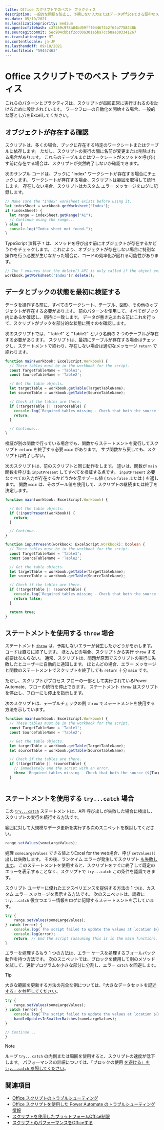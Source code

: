 ```yaml
---
title: Office スクリプトでのベスト プラクティス
description: 一般的な問題を防止し、予期しない入力またはデータOfficeできる堅牢なスクリプトを記述する方法。
ms.date: 05/10/2021
ms.localizationpriority: medium
ms.openlocfilehash: c37559c978a04bd99fff044674b2f64b7758438b
ms.sourcegitcommit: 5ec904cbb1f2cc00a301a5ba7ccb8ae303341267
ms.translationtype: MT
ms.contentlocale: ja-JP
ms.lasthandoff: 09/18/2021
ms.locfileid: "59447463"
---
```

# <a name="best-practices-in-office-scripts"></a>Office スクリプトでのベスト プラクティス

これらのパターンとプラクティスは、スクリプトが毎回正常に実行されるのを助けるために設計されています。 ワークフローの自動化を開始する場合、一般的な落とし穴をExcelしてください。

## <a name="verify-an-object-is-present"></a>オブジェクトが存在する確認

スクリプトは、多くの場合、ブックに存在する特定のワークシートまたはテーブルに依存します。 ただし、スクリプトの実行の間に名前が変更または削除される場合があります。 これらのテーブルまたはワークシートがメソッドを呼び出す前に存在する場合は、スクリプトが突然終了しないか確認できます。

次のサンプル コードは、ブックに "Index" ワークシートが存在する場合にチェックします。 ワークシートが存在する場合、スクリプトは範囲を取得して続行します。 存在しない場合、スクリプトはカスタム エラー メッセージをログに記録します。

```TypeScript
// Make sure the "Index" worksheet exists before using it.
let indexSheet = workbook.getWorksheet('Index');
if (indexSheet) {
  let range = indexSheet.getRange("A1");
  // Continue using the range...
} else {
  console.log("Index sheet not found.");
}
```

TypeScript 演算子 `?` は、メソッドを呼び出す前にオブジェクトが存在するかどうかをチェックします。 これにより、オブジェクトが存在しない場合に特別な操作を行う必要が生じなかった場合に、コードの効率化が図れる可能性があります。

```TypeScript
// The ? ensures that the delete() API is only called if the object exists.
workbook.getWorksheet('Index')?.delete();
```

## <a name="validate-data-and-workbook-state-first"></a>データとブックの状態を最初に検証する

データを操作する前に、すべてのワークシート、テーブル、図形、その他のオブジェクトが存在する必要があります。 前のパターンを使用して、すべてがブック内にあるか確認し、期待に一致します。 データが書き込まれる前にこれを行って、スクリプトがブックを部分的な状態に残すのを確認します。

次のスクリプトでは、"Table1" と "Table2" という名前の 2 つのテーブルが存在する必要があります。 スクリプトは、最初にテーブルが存在する場合はチェックし、ステートメントで終わり、存在しない場合は適切なメッセージ `return` で終わります。

```TypeScript
function main(workbook: ExcelScript.Workbook) {
  // These tables must be in the workbook for the script.
  const TargetTableName = 'Table1';
  const SourceTableName = 'Table2';

  // Get the table objects.
  let targetTable = workbook.getTable(TargetTableName);
  let sourceTable = workbook.getTable(SourceTableName);

  // Check if the tables are there.
  if (!targetTable || !sourceTable) {
    console.log(`Required tables missing - Check that both the source (${TargetTableName}) and target (${SourceTableName}) tables are present before running the script.`);
    return;
  }

  // Continue...
}
```

検証が別の関数で行っている場合でも、関数からステートメントを発行してスクリプト `return` を終了する必要 `main` があります。 サブ関数から戻しても、スクリプトは終了しない。

次のスクリプトは、前のスクリプトと同じ動作をします。 違いは、関数が `main` 関数を呼び出 `inputPresent` してすべてを検証する点です。 `inputPresent` 必要なすべての入力が存在するかどうかを示すブール値 ( `true` `false` または ) を返します。 関数 `main` は、そのブール値を使用して、スクリプトの継続または終了を決定します。

```TypeScript
function main(workbook: ExcelScript.Workbook) {

  // Get the table objects.
  if (!inputPresent(workbook)) {
    return;
  }

  // Continue...
}

function inputPresent(workbook: ExcelScript.Workbook): boolean {
  // These tables must be in the workbook for the script.
  const TargetTableName = 'Table1';
  const SourceTableName = 'Table2';

  // Get the table objects.
  let targetTable = workbook.getTable(TargetTableName);
  let sourceTable = workbook.getTable(SourceTableName);

  // Check if the tables are there.
  if (!targetTable || !sourceTable) {
    console.log(`Required tables missing - Check that both the source (${TargetTableName}) and target (${SourceTableName}) tables are present before running the script.`);
    return false;
  }

  return true;
}
```

## <a name="when-to-use-a-throw-statement"></a>ステートメントを使用する `throw` 場合

ステートメント [`throw`](https://developer.mozilla.org/docs/web/javascript/reference/statements/throw) は、予期しないエラーが発生したかどうかを示します。 コードは直ちに終了します。 ほとんどの場合、スクリプトから実行 `throw` する必要はなんらない。 通常、スクリプトは、問題が原因でスクリプトの実行に失敗したとユーザーに自動的に通知します。 ほとんどの場合、エラー メッセージと関数のステートメントでスクリプトを終了しても `return` 十分 `main` です。

ただし、スクリプトがプロセス フローの一部として実行されているPower Automate、フローの続行を停止できます。 ステートメント `throw` はスクリプトを停止し、フローにも停止を指示します。

次のスクリプトは、テーブルチェックの例 `throw` でステートメントを使用する方法を示しています。

```TypeScript
function main(workbook: ExcelScript.Workbook) {
  // These tables must be in the workbook for the script.
  const TargetTableName = 'Table1';
  const SourceTableName = 'Table2';

  // Get the table objects.
  let targetTable = workbook.getTable(TargetTableName);
  let sourceTable = workbook.getTable(SourceTableName);

  // Check if the tables are there.
  if (!targetTable || !sourceTable) {
    // Immediately end the script with an error.
    throw `Required tables missing - Check that both the source (${TargetTableName}) and target (${SourceTableName}) tables are present before running the script.`;
  }
  
```

## <a name="when-to-use-a-trycatch-statement"></a>ステートメントを使用する `try...catch` 場合

この [`try...catch`](https://developer.mozilla.org/docs/Web/JavaScript/Reference/Statements/try...catch) ステートメントは、API 呼び出しが失敗した場合に検出し、スクリプトの実行を続行する方法です。

範囲に対して大規模なデータ更新を実行する次のスニペットを検討してください。

```TypeScript
range.setValues(someLargeValues);
```

処理 `someLargeValues` できる値よりExcel for the web場合、呼び `setValues()` 出しは失敗します。 その後、ランタイム エラーが発生してスクリプト [も失敗します](../testing/troubleshooting.md#runtime-errors)。 このステートメントを使用すると、スクリプトをすぐに終了して既定のエラーを表示することなく、スクリプトで `try...catch` この条件を認識できます。

スクリプト ユーザーに優れたエクスペリエンスを提供する方法の 1 つは、カスタム エラー メッセージを表示する方法です。 次のスニペットは、読者に `try...catch` 役立つエラー情報をログに記録するステートメントを示しています。

```TypeScript
try {
    range.setValues(someLargeValues);
} catch (error) {
    console.log(`The script failed to update the values at location ${range.getAddress()}. Please inspect and run again.`);
    console.log(error);
    return; // End the script (assuming this is in the main function).
}
```

エラーを処理するもう 1 つの方法は、エラー ケースを処理するフォールバック動作を持つ方法です。 次のスニペットでは、ブロックを使用して別のメソッドを試して、更新プログラムを小さな部分に分割し、エラー `catch` を回避します。

> [!TIP]
> 大きな範囲を更新する方法の完全な例については、「大きなデータセットを記述 [する」を参照してください](../resources/samples/write-large-dataset.md)。

```TypeScript
try {
    range.setValues(someLargeValues);
} catch (error) {
    console.log(`The script failed to update the values at location ${range.getAddress()}. Trying a different approach.`);
    handleUpdatesInSmallerBatches(someLargeValues);
}

// Continue...
}
```

> [!NOTE]
> ループ `try...catch` の内側または周囲を使用すると、スクリプトの速度が低下します。 パフォーマンスの詳細については、「ブロックの使用 [を避ける」を `try...catch` 参照してください](web-client-performance.md#avoid-using-trycatch-blocks-in-or-surrounding-loops)。

## <a name="see-also"></a>関連項目

- [Office スクリプトのトラブルシューティング](../testing/troubleshooting.md)
- [Office スクリプトを使用した Power Automate のトラブルシューティング情報](../testing/power-automate-troubleshooting.md)
- [スクリプトを使用したプラットフォームOffice制限](../testing/platform-limits.md)
- [スクリプトのパフォーマンスをOfficeする](web-client-performance.md)
